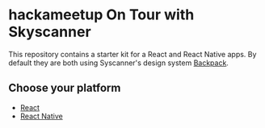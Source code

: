 #  hackameetup On Tour with Skyscanner 

This repository contains a starter kit for a React and React Native apps. By default they are both using Syscanner's design system [Backpack](https://backpack.github.io/).

## Choose your platform

- [React](./web/README.md)
- [React Native](./native/README.md)
